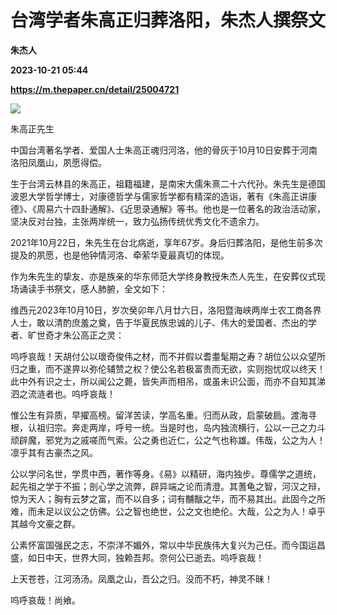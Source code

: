 # 台湾学者朱高正归葬洛阳，朱杰人撰祭文
**朱杰人**

**2023-10-21 05:44**

**https://m.thepaper.cn/detail/25004721**

![](https://imagecloud.thepaper.cn/thepaper/image/274/960/666.jpg)

朱高正先生

中国台湾著名学者、爱国人士朱高正魂归河洛，他的骨灰于10月10日安葬于河南洛阳凤凰山，夙愿得偿。

生于台湾云林县的朱高正，祖籍福建，是南宋大儒朱熹二十六代孙。朱先生是德国波恩大学哲学博士，对康德哲学与儒家哲学都有精深的造诣，著有《朱高正讲康德》、《周易六十四卦通解》、《近思录通解》等书。他也是一位著名的政治活动家，坚决反对台独，主张两岸统一，致力弘扬传统优秀文化不遗余力。

2021年10月22日，朱先生在台北病逝，享年67岁。身后归葬洛阳，是他生前多次提及的夙愿，也是他钟情河洛、牵萦华夏最真切的体现。

作为朱先生的挚友、亦是族亲的华东师范大学终身教授朱杰人先生，在安葬仪式现场诵读手书祭文，感人肺腑，全文如下：

维西元2023年10月10日，岁次癸卯年八月廿六日，洛阳暨海峡两岸士农工商各界人士，敢以清酌庶羞之奠，告于华夏民族忠诚的儿子、伟大的爱国者、杰出的学者、旷世奇才朱公高正之灵：

呜呼哀哉！天胡付公以瓌奇俊伟之材，而不并假以耆耋髦期之寿？胡位公以众望所归之重，而不遂畀以弥伦辅赞之权？使公名若极富贵而无欲，实则抱忧叹以终天！此中外有识之士，所以闻公之薨，皆失声而相吊，或虽未识公面，而亦不自知其涕泗之流涟者也。呜呼哀哉！

惟公生有异质，早擢高榜。留洋苦读，学高名重。归而从政，启蒙破扃。渡海寻根，认祖归宗。奔走两岸，呼号一统。当是时也，岛内独流横行，公以一己之力斗顽辟魔，邪党为之戚嗟而气索。公之勇也近仁，公之气也称雄。伟哉，公之为人！凛乎其有古豪杰之风。

公以学问名世，学贯中西，著作等身。《易》以精研，海内独步。尊儒学之道统，起先祖之学于不振；剖心学之流弊，辟异端之论而清澄。其蓍龟之智，河汉之辩，惊为天人；胸有云梦之富，而不以自多；词有黼黻之华，而不易其出。此固今之所难，而未足以议公之仿佛。公之智也绝世，公之文也绝伦。大哉，公之为人！卓乎其越今文豪之群。

公素怀富国强民之志，不崇洋不媚外，常以中华民族伟大复兴为己任。而今国运昌盛，如日中天，世界大同，独赖吾邦。奈何公已逝去。呜呼哀哉！

上天苍苍，江河汤汤。凤凰之山，吾公之归。没而不朽，神灵不昧！

呜呼哀哉！尚飨。